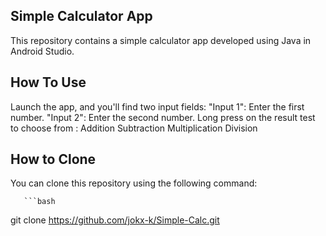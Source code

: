 ## Simple Calculator App
This repository contains a simple calculator app developed using Java in Android Studio.

## How To Use
Launch the app, and you'll find two input fields:
"Input 1": Enter the first number.
"Input 2": Enter the second number.
Long press on the result test to choose from :
Addition
Subtraction
Multiplication
Division

## How to Clone
You can clone this repository using the following command:

       ```bash
  git clone https://github.com/jokx-k/Simple-Calc.git
